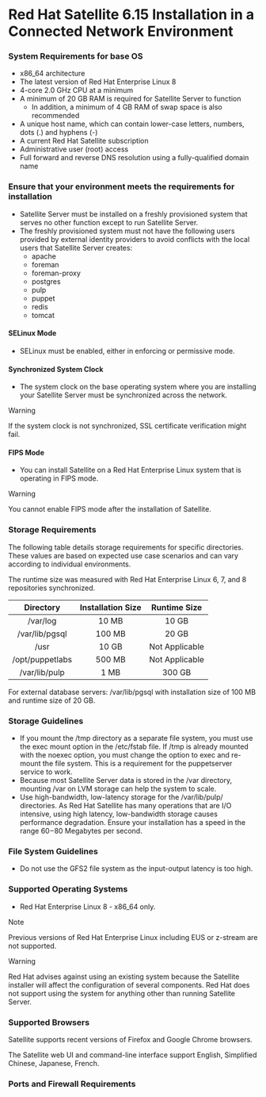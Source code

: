 # Red Hat Satellite 6.15 Installation in a Connected Network Environment

### System Requirements for base OS

- x86_64 architecture
- The latest version of Red Hat Enterprise Linux 8
- 4-core 2.0 GHz CPU at a minimum
- A minimum of 20 GB RAM is required for Satellite Server to function
  - In addition, a minimum of 4 GB RAM of swap space is also recommended
- A unique host name, which can contain lower-case letters, numbers, dots (.) and hyphens (-)
- A current Red Hat Satellite subscription
- Administrative user (root) access
- Full forward and reverse DNS resolution using a fully-qualified domain name

### Ensure that your environment meets the requirements for installation

- Satellite Server must be installed on a freshly provisioned system that serves no other function except to run Satellite Server.
- The freshly provisioned system must not have the following users provided by external identity providers to avoid conflicts with the local users that Satellite Server creates:
  - apache
  - foreman
  - foreman-proxy
  - postgres
  - pulp
  - puppet
  - redis
  - tomcat

#### SELinux Mode

- SELinux must be enabled, either in enforcing or permissive mode.

#### Synchronized System Clock

- The system clock on the base operating system where you are installing your Satellite Server must be synchronized across the network. 

> [!WARNING]
> If the system clock is not synchronized, SSL certificate verification might fail.

#### FIPS Mode

- You can install Satellite on a Red Hat Enterprise Linux system that is operating in FIPS mode.

> [!WARNING]
> You cannot enable FIPS mode after the installation of Satellite.

### Storage Requirements

The following table details storage requirements for specific directories. These values are based on expected use case scenarios and can vary according to individual environments.

The runtime size was measured with Red Hat Enterprise Linux 6, 7, and 8 repositories synchronized.

| Directory        | Installation Size | Runtime Size   |
| :-------------:  | :-------------:   | :-----:        |
| /var/log         | 10 MB             | 10 GB          |
| /var/lib/pgsql   | 100 MB            | 20 GB          |
| /usr             | 10 GB             | Not Applicable |
| /opt/puppetlabs  | 500 MB            | Not Applicable |
| /var/lib/pulp    | 1 MB              | 300 GB         |

For external database servers: /var/lib/pgsql with installation size of 100 MB and runtime size of 20 GB.

### Storage Guidelines

- If you mount the /tmp directory as a separate file system, you must use the exec mount option in the /etc/fstab file. If /tmp is already mounted with the noexec option, you must change the option to exec and re-mount the file system. This is a requirement for the puppetserver service to work.
- Because most Satellite Server data is stored in the /var directory, mounting /var on LVM storage can help the system to scale.
- Use high-bandwidth, low-latency storage for the /var/lib/pulp/ directories. As Red Hat Satellite has many operations that are I/O intensive, using high latency, low-bandwidth storage causes performance degradation. Ensure your installation has a speed in the range 60 – 80 Megabytes per second.

### File System Guidelines

- Do not use the GFS2 file system as the input-output latency is too high.

### Supported Operating Systems

- Red Hat Enterprise Linux 8 - x86_64 only.

> [!NOTE]
> Previous versions of Red Hat Enterprise Linux including EUS or z-stream are not supported.

> [!WARNING]  
> Red Hat advises against using an existing system because the Satellite installer will affect the configuration of several components.
> Red Hat does not support using the system for anything other than running Satellite Server.

### Supported Browsers

Satellite supports recent versions of Firefox and Google Chrome browsers.

The Satellite web UI and command-line interface support English, Simplified Chinese, Japanese, French.

### Ports and Firewall Requirements


